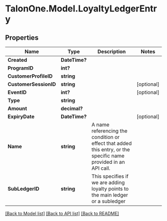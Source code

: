 # TalonOne.Model.LoyaltyLedgerEntry
## Properties

Name | Type | Description | Notes
------------ | ------------- | ------------- | -------------
**Created** | **DateTime?** |  | 
**ProgramID** | **int?** |  | 
**CustomerProfileID** | **string** |  | 
**CustomerSessionID** | **string** |  | [optional] 
**EventID** | **int?** |  | [optional] 
**Type** | **string** |  | 
**Amount** | **decimal?** |  | 
**ExpiryDate** | **DateTime?** |  | [optional] 
**Name** | **string** | A name referencing the condition or effect that added this entry, or the specific name provided in an API call. | 
**SubLedgerID** | **string** | This specifies if we are adding loyalty points to the main ledger or a subledger | 

[[Back to Model list]](../README.md#documentation-for-models) [[Back to API list]](../README.md#documentation-for-api-endpoints) [[Back to README]](../README.md)

